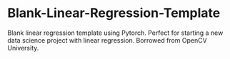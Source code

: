 # Blank-Linear-Regression-Template
Blank linear regression template using Pytorch. Perfect for starting a new data science project with linear regression. Borrowed from OpenCV University.
